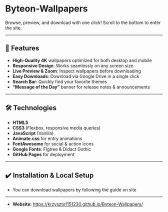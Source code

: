 # Byteon-Wallpapers

Browse, preview, and download with one click! Scroll to the bottom to enter the site.

---

## 🚀 Features

- **High‑Quality 4K** wallpapers optimized for both desktop and mobile  
- **Responsive Design**: Works seamlessly on any screen size  
- **Live Preview & Zoom**: Inspect wallpapers before downloading  
- **Easy Downloads**: Download via Google Drive in a single click  
- **Search Bar**: Quickly find your favorite themes  
- **“Message of the Day”** banner for release notes & announcements  

---

## 🛠️ Technologies

- **HTML5**  
- **CSS3** (Flexbox, responsive media queries)  
- **JavaScript** (Vanilla)  
- **Animate.css** for entry animations  
- **FontAwesome** for social & action icons  
- **Google Fonts**: Figtree & Didact Gothic  
- **GitHub Pages** for deployment  

---

## ✔️ Installation & Local Setup

- You can download wallpapers by following the guide on site

---

- **Website:** https://krzysztof151230.github.io/Byteon-Wallpapers/
